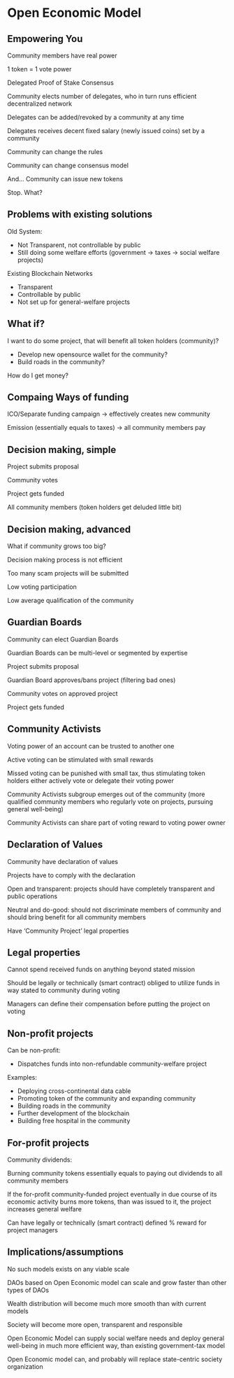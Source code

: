 # Open Economic Model

## Empowering You
Community members have real power

1 token = 1 vote power

Delegated Proof of Stake Consensus

Community elects number of delegates, who in turn runs efficient decentralized network

Delegates can be added/revoked by a community at any time

Delegates receives decent fixed salary (newly issued coins) set by a community

Community can change the rules

Community can change consensus model

And… Community can issue new tokens

Stop. What?

## Problems with existing solutions
Old System:
* Not Transparent, not controllable by public
* Still doing some welfare efforts (government -> taxes -> social welfare projects)

Existing Blockchain Networks
* Transparent 
* Controllable by public
* Not set up for general-welfare projects

## What if?
I want to do some project, that will benefit all token holders (community)?
* Develop new opensource wallet for the community?
* Build roads in the community?

How do I get money?

## Compaing Ways of funding
ICO/Separate funding campaign -> effectively creates new community

Emission (essentially equals to taxes) -> all community members pay

## Decision making, simple
Project submits proposal

Community votes

Project gets funded

All community members (token holders get deluded little bit)

## Decision making, advanced
What if community grows too big? 

Decision making process is not efficient

Too many scam projects will be submitted

Low voting participation

Low average qualification of the community

## Guardian Boards
Community can elect Guardian Boards

Guardian Boards can be multi-level or segmented by expertise

Project submits proposal 

Guardian Board approves/bans project (filtering bad ones)

Community votes on approved project

Project gets funded

## Community Activists
Voting power of an account can be trusted to another one

Active voting can be stimulated with small rewards

Missed voting can be punished with small tax, thus stimulating token holders either actively vote or delegate their voting power

Community Activists subgroup emerges out of the community (more qualified community members who regularly vote on projects, pursuing general well-being)

Community Activists can share part of voting reward to voting power owner

## Declaration of Values
Community have declaration of values

Projects have to comply with the declaration

Open and transparent: projects should have completely transparent and public operations

Neutral and do-good: should not discriminate members of community and should bring benefit for all community members

Have ‘Community Project’ legal properties

## Legal properties
Cannot spend received funds on anything beyond stated mission

Should be legally or technically (smart contract) obliged to utilize funds in way stated to community during voting

Managers can define their compensation before putting the project on voting

## Non-profit projects
Can be non-profit:
* Dispatches funds into non-refundable community-welfare project

Examples: 
* Deploying cross-continental data cable
* Promoting token of the community and expanding community
* Building roads in the community
* Further development of the blockchain
* Building free hospital in the community

## For-profit projects
Community dividends:

Burning community tokens essentially equals to paying out dividends to all community members

If the for-profit community-funded project eventually in due course of its economic activity burns more tokens, than was issued to it, the project increases general welfare

Can have legally or technically (smart contract) defined % reward for project managers

## Implications/assumptions
No such models exists on any viable scale

DAOs based on Open Economic model can scale and grow faster than other types of DAOs

Wealth distribution will become much more smooth than with current models

Society will become more open, transparent and responsible

Open Economic Model can supply social welfare needs and deploy general well-being in much more efficient way, than existing government-tax model 

Open Economic model can, and probably will replace state-centric society organization






